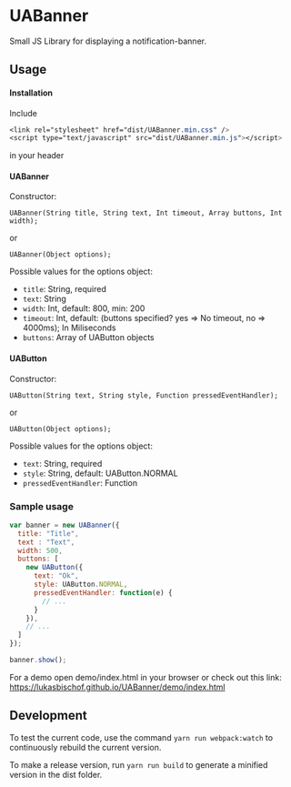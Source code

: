 # UABanner

Small JS Library for displaying a notification-banner.

## Usage

#### Installation

Include

```css
<link rel="stylesheet" href="dist/UABanner.min.css" />
<script type="text/javascript" src="dist/UABanner.min.js"></script>
```

in your header

#### UABanner

Constructor:

`UABanner(String title, String text, Int timeout, Array buttons, Int width);`

or 

`UABanner(Object options);`

Possible values for the options object:
* `title`: String, required
* `text`: String
* `width`: Int, default: 800, min: 200
* `timeout`: Int, default: (buttons specified? yes => No timeout, no => 4000ms); In Miliseconds
* `buttons`: Array of UAButton objects


#### UAButton

Constructor:

`UAButton(String text, String style, Function pressedEventHandler);`

or 

`UAButton(Object options);`

Possible values for the options object:
* `text`: String, required
* `style`: String, default: UAButton.NORMAL
* `pressedEventHandler`: Function

### Sample usage

```javascript
var banner = new UABanner({
  title: "Title",
  text : "Text",
  width: 500,
  buttons: [
    new UAButton({
      text: "Ok",
      style: UAButton.NORMAL,
      pressedEventHandler: function(e) {
        // ...
      }
    }),
    // ...
  ]
});

banner.show();
```

For a demo open demo/index.html in your browser or check out this link: https://lukasbischof.github.io/UABanner/demo/index.html

## Development

To test the current code, use the command `yarn run webpack:watch` to continuously rebuild the current version.

To make a release version, run `yarn run build` to generate a minified version in the dist folder.
